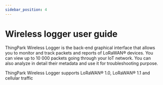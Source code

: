 ```yaml
---
sidebar_position: 4
---
```


# Wireless logger user guide

ThingPark Wireless Logger is the back-end graphical interface that
allows you to monitor and track packets and reports of LoRaWAN® devices.
You can view up to 10 000 packets going through your
IoT network. You can also analyze in detail their metadata and use it
for troubleshooting purpose.

ThingPark Wireless Logger supports LoRaWAN® 1.0, LoRaWAN® 1.1 and cellular traffic
